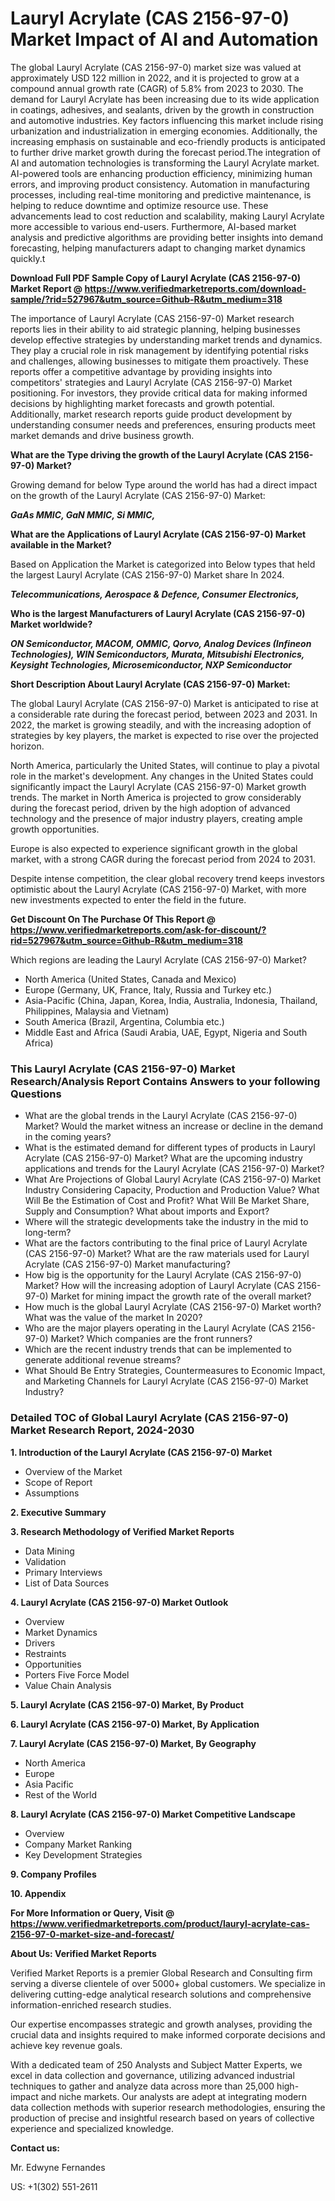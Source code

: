 <meta name="title" content="Global Lauryl Acrylate (CAS 2156-97-0) Market Impact of AI and Automation"><meta name="description" content="The global Lauryl Acrylate (CAS 2156-97-0) market size was valued at approximately USD 122 million in 2022, and it is projected to grow at a compound annual growth rate ("><meta name="title" content="Lauryl Acrylate (CAS 2156-97-0) Market Size, Share, Scope, Trends, Growth, Opportunities, Analysis, Forecast"><h1>Lauryl Acrylate (CAS 2156-97-0) Market Impact of AI and Automation</h1>The global Lauryl Acrylate (CAS 2156-97-0) market size was valued at approximately USD 122 million in 2022, and it is projected to grow at a compound annual growth rate (CAGR) of 5.8% from 2023 to 2030. The demand for Lauryl Acrylate has been increasing due to its wide application in coatings, adhesives, and sealants, driven by the growth in construction and automotive industries. Key factors influencing this market include rising urbanization and industrialization in emerging economies. Additionally, the increasing emphasis on sustainable and eco-friendly products is anticipated to further drive market growth during the forecast period.The integration of AI and automation technologies is transforming the Lauryl Acrylate market. AI-powered tools are enhancing production efficiency, minimizing human errors, and improving product consistency. Automation in manufacturing processes, including real-time monitoring and predictive maintenance, is helping to reduce downtime and optimize resource use. These advancements lead to cost reduction and scalability, making Lauryl Acrylate more accessible to various end-users. Furthermore, AI-based market analysis and predictive algorithms are providing better insights into demand forecasting, helping manufacturers adapt to changing market dynamics quickly.t</p><p id="" class=""><strong>Download Full PDF Sample Copy of Lauryl Acrylate (CAS 2156-97-0) Market Report @ <a href="https://www.verifiedmarketreports.com/download-sample/?rid=527967&utm_source=Github-R&utm_medium=318" target="_blank">https://www.verifiedmarketreports.com/download-sample/?rid=527967&utm_source=Github-R&utm_medium=318</a></strong></p><p>The importance of&nbsp;Lauryl Acrylate (CAS 2156-97-0) Market research reports lies in their ability to aid strategic planning, helping businesses develop effective strategies by understanding market trends and dynamics. They play a crucial role in risk management by identifying potential risks and challenges, allowing businesses to mitigate them proactively. These reports offer a competitive advantage by providing insights into competitors' strategies and Lauryl Acrylate (CAS 2156-97-0) Market positioning. For investors, they provide critical data for making informed decisions by highlighting market forecasts and growth potential. Additionally, market research reports guide product development by understanding consumer needs and preferences, ensuring products meet market demands and drive business growth.</p><p><strong>What are the&nbsp;Type driving the growth of the Lauryl Acrylate (CAS 2156-97-0) Market?</strong></p><p id="" class="">Growing demand for below Type around the world has had a direct impact on the growth of the Lauryl Acrylate (CAS 2156-97-0) Market:</p><em><strong>GaAs MMIC, GaN MMIC, Si MMIC, </strong></em></p><strong>What are the&nbsp;Applications&nbsp;of Lauryl Acrylate (CAS 2156-97-0) Market available in the Market?</strong></p><p id="" class="">Based on Application the Market is categorized into Below types that held the largest Lauryl Acrylate (CAS 2156-97-0) Market share In 2024.</p><em><strong>Telecommunications, Aerospace & Defence, Consumer Electronics, </strong></em></p><strong>Who is the largest Manufacturers of Lauryl Acrylate (CAS 2156-97-0) Market worldwide?</strong></p><p><em><strong>ON Semiconductor, MACOM, OMMIC, Qorvo, Analog Devices (Infineon Technologies), WIN Semiconductors, Murata, Mitsubishi Electronics, Keysight Technologies, Microsemiconductor, NXP Semiconductor</strong></em></p><p id="" class=""><strong>Short Description About Lauryl Acrylate (CAS 2156-97-0) Market:</strong></p><p>The global Lauryl Acrylate (CAS 2156-97-0) Market is anticipated to rise at a considerable rate during the forecast period, between 2023 and 2031. In 2022, the market is growing steadily, and with the increasing adoption of strategies by key players, the market is expected to rise over the projected horizon.</p><p>North America, particularly the United States, will continue to play a pivotal role in the market's development. Any changes in the United States could significantly impact the Lauryl Acrylate (CAS 2156-97-0) Market growth trends. The market in North America is projected to grow considerably during the forecast period, driven by the high adoption of advanced technology and the presence of major industry players, creating ample growth opportunities.</p><p>Europe is also expected to experience significant growth in the global market, with a strong CAGR during the forecast period from 2024 to 2031.</p><p>Despite intense competition, the clear global recovery trend keeps investors optimistic about the Lauryl Acrylate (CAS 2156-97-0) Market, with more new investments expected to enter the field in the future.</p><p id="" class=""><strong>Get Discount On The Purchase Of This Report @ <a href="https://www.verifiedmarketreports.com/ask-for-discount/?rid=527967&utm_source=Github-R&utm_medium=318" target="_blank">https://www.verifiedmarketreports.com/ask-for-discount/?rid=527967&utm_source=Github-R&utm_medium=318</a></strong></p>Which regions are leading the Lauryl Acrylate (CAS 2156-97-0) Market?</p><ul><li>North America (United States, Canada and Mexico)</li><li>Europe (Germany, UK, France, Italy, Russia and Turkey etc.)</li><li>Asia-Pacific (China, Japan, Korea, India, Australia, Indonesia, Thailand, Philippines, Malaysia and Vietnam)</li><li>South America (Brazil, Argentina, Columbia etc.)</li><li>Middle East and Africa (Saudi Arabia, UAE, Egypt, Nigeria and South Africa)</li></ul><h3 id="" class="">This Lauryl Acrylate (CAS 2156-97-0) Market Research/Analysis Report Contains Answers to your following Questions</h3><ul><li>What are the global trends in the Lauryl Acrylate (CAS 2156-97-0) Market? Would the market witness an increase or decline in the demand in the coming years?</li><li>What is the estimated demand for different types of products in Lauryl Acrylate (CAS 2156-97-0) Market? What are the upcoming industry applications and trends for the Lauryl Acrylate (CAS 2156-97-0) Market?</li><li>What Are Projections of Global Lauryl Acrylate (CAS 2156-97-0) Market Industry Considering Capacity, Production and Production Value? What Will Be the Estimation of Cost and Profit? What Will Be Market Share, Supply and Consumption? What about imports and Export?</li><li>Where will the strategic developments take the industry in the mid to long-term?</li><li>What are the factors contributing to the final price of Lauryl Acrylate (CAS 2156-97-0) Market? What are the raw materials used for Lauryl Acrylate (CAS 2156-97-0) Market manufacturing?</li><li>How big is the opportunity for the Lauryl Acrylate (CAS 2156-97-0) Market? How will the increasing adoption of Lauryl Acrylate (CAS 2156-97-0) Market for mining impact the growth rate of the overall market?</li><li>How much is the global Lauryl Acrylate (CAS 2156-97-0) Market worth? What was the value of the market In 2020?</li><li>Who are the major players operating in the Lauryl Acrylate (CAS 2156-97-0) Market? Which companies are the front runners?</li><li>Which are the recent industry trends that can be implemented to generate additional revenue streams?</li><li>What Should Be Entry Strategies, Countermeasures to Economic Impact, and Marketing Channels for Lauryl Acrylate (CAS 2156-97-0) Market Industry?</li></ul><h3 id="" class="">Detailed TOC of Global Lauryl Acrylate (CAS 2156-97-0) Market Research Report, 2024-2030</h3><p id="" class=""><strong>1. Introduction of the Lauryl Acrylate (CAS 2156-97-0) Market</strong></p><ul><li>Overview of the Market</li><li>Scope of Report</li><li>Assumptions</li></ul><p id="" class=""><strong>2. Executive Summary</strong></p><p id="" class=""><strong>3. Research Methodology of Verified Market Reports</strong></p><ul><li>Data Mining</li><li>Validation</li><li>Primary Interviews</li><li>List of Data Sources</li></ul><p id="" class=""><strong>4. Lauryl Acrylate (CAS 2156-97-0) Market Outlook</strong></p><ul><li>Overview</li><li>Market Dynamics</li><li>Drivers</li><li>Restraints</li><li>Opportunities</li><li>Porters Five Force Model</li><li>Value Chain Analysis</li></ul><p id="" class=""><strong>5. Lauryl Acrylate (CAS 2156-97-0) Market, By Product</strong></p><p id="" class=""><strong>6. Lauryl Acrylate (CAS 2156-97-0) Market, By Application</strong></p><p id="" class=""><strong>7. Lauryl Acrylate (CAS 2156-97-0) Market, By Geography</strong></p><ul><li>North America</li><li>Europe</li><li>Asia Pacific</li><li>Rest of the World</li></ul><p id="" class=""><strong>8. Lauryl Acrylate (CAS 2156-97-0) Market Competitive Landscape</strong></p><ul><li>Overview</li><li>Company Market Ranking</li><li>Key Development Strategies</li></ul><p id="" class=""><strong>9. Company Profiles</strong></p><p id="" class=""><strong>10. Appendix</strong></p><p id="" class=""><strong>For More Information or Query, Visit @ <a href="https://www.verifiedmarketreports.com/product/lauryl-acrylate-cas-2156-97-0-market-size-and-forecast/" target="_blank">https://www.verifiedmarketreports.com/product/lauryl-acrylate-cas-2156-97-0-market-size-and-forecast/</a></strong></p><p id="" class=""><strong>About Us: Verified Market Reports</strong></p><p id="" class="">Verified Market Reports is a premier Global Research and Consulting firm serving a diverse clientele of over 5000+ global customers. We specialize in delivering cutting-edge analytical research solutions and comprehensive information-enriched research studies.</p><p id="" class="">Our expertise encompasses strategic and growth analyses, providing the crucial data and insights required to make informed corporate decisions and achieve key revenue goals.</p><p id="" class="">With a dedicated team of 250 Analysts and Subject Matter Experts, we excel in data collection and governance, utilizing advanced industrial techniques to gather and analyze data across more than 25,000 high-impact and niche markets. Our analysts are adept at integrating modern data collection methods with superior research methodologies, ensuring the production of precise and insightful research based on years of collective experience and specialized knowledge.</p><p id="" class=""><strong>Contact us:</strong></p><p id="" class="">Mr. Edwyne Fernandes</p><p id="" class="">US: +1(302) 551-2611</p>
